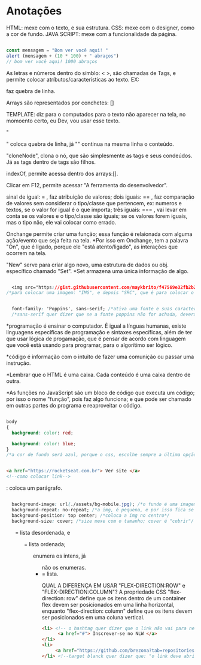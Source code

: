 # Anotações

HTML: mexe com o texto, e sua estrutura.
CSS: mexe com o designer, como a cor de fundo.
JAVA SCRIPT: mexe com a funcionalidade da página.


```js

const mensagem = "Bom ver você aqui! "
alert (mensagem + (10 * 100) + " abraços")
// bom ver você aqui! 1000 abraços

```

As letras e números dentro do símblo: < >, são chamadas de Tags, e permite colocar atríbutos/características ao texto.
EX: <div> faz quebra de linha.

Arrays são representados por conchetes: []

TEMPLATE: diz para o computados para o texto não aparecer na tela, no momoento certo, eu Dev, vou usar esse texto.

"<div>" coloca quebra de linha, já "<span>" continua na mesma linha o conteúdo.

"cloneNode", clona o nó, que são simplesmente as tags e seus condeúdos.
Já as tags dentro de tags são filhos.

indexOf, permite acessa dentro dos arrays:[].

Clicar em F12, permite acessar "A ferramenta do desenvolvedor".

sinal de igual: = , faz atribuição de valores;
dois iguais: == , faz comparação de valores sem considerar o tipo/classe que pertencem, ex: numeros e textos, se o valor for igual é o que importa;
três iguais: === , vai levar em conta se os valores e o tipo/classe são iguais; se os valores forem iguais, mas o tipo não, ele vai colocar como errado.

Onchange permite criar uma função; essa função é relaionada com alguma ação/evento que seja feita na tela.
*Por isso em Onchange, tem a palavra "On", que é ligado, porque ele "está atento/ligado", as interações que ocorrem na tela.

"New" serve para criar algo novo, uma estrutura de dados ou obj. específico chamado "Set".
*Set armazena uma única informação de algo.

```css

  <img src="https://gist.githubusercontent.com/maykbrito/f47569e32fb2b21f2ecc9f4c035c141f/raw/a45997404564112d7596fbb1b9cad5de5521927e/logo.svg" alt="Logo do NlW">
/*para colocar uma imagem: "IMG", e depois "SRC", que é para colocar o link; e "ALT", serve para dizer ao css o que ele deve deixar escrito caso não acha a imagem.

```
```css

  font-family: 'Poppins', sans-serif; /*ativa uma fonte e suas características ao quiz, por meio do  nome escrito; poppins; + o Url/link escrito no topo da página css*/
  /*sans-serif quer dizer que se a fonte poppins não for achada, deverá colocar a fonte "sans-serif"*/

```
*programação é ensinar o computador. É igual a línguas humanas, existe linguagens específicas de programação e sintaxes específicas, além de ter que usar lógica de progamação, que é pensar de acordo com linguagem que você está usando para programar, para o algorítimo ser lógico.

*código é informação com o intuito de fazer uma comunição ou passar uma instrução.

*Lembrar que o HTML é uma caixa. Cada conteúdo é uma caixa dentro de outra.

*As funções no JavaScript são um bloco de código que executa um código; por isso o nome "função", pois faz algo funciona; e que pode ser chamado em outras partes do programa e reaproveitar o código. 

````css

body
{
  background: color: red;

  background: color: blue;
}
/*a cor de fundo será azul, porque o css, escolhe sempre a última opção*/
````

````html

<a href="https://rocketseat.com.br"> Ver site </a>
<!--como colocar link-->

````

<p> : coloca um parágrafo.

````css

  background-image: url(./assets/bg-mobile.jpg); /*o fundo é uma imagem*/ /*a img é do meu arquivo "assets", por isso, o uso do ponto (.) que quer dizer: " acesse dentro de"; e com "/bg-mobile.jpg" estamos pedindo para o ponto acessar exatamente essa img*/
  background-repeat: no-repeat; /*a img, é pequena, e por isso fica se repetindo na tela, com no-repeat, ela não repete*/
  background-position: top center; /*coloca a img no centro*/
  background-size: cover; /*size mexe com o tamanho; cover é "cobrir"/ ou seja, essa função faz a img cobrir todo o fundo*/

````

<ul> = lista desordenada, e <ol> = lista ordenada; <ol> enumera os intens, já <ul> não os enumeras.
<li> = lista. 

QUAL A DIFERENÇA EM USAR "FLEX-DIRECTION:ROW" e "FLEX-DIRECTION:COLUMN"?
A propriedade CSS "flex-direction: row" define que os itens dentro de um container flex devem ser posicionados em uma linha horizontal, enquanto "flex-direction: column" define que os itens devem ser posicionados em uma coluna vertical.


```` html
<li> <!-- o hashtag quer dizer que o link não vai para nenhuma página-->
      <a href="#"> Inscrever-se no NLW </a>
</li>
<li>
     <a href="https://github.com/brezona?tab=repositories" target="_blank"> Ver meu portfólio </a>
</li> <!--target blanck quer dizer que: "o link deve abrir na mesma página/o outro site deve abrir nessa tela"-->
````
